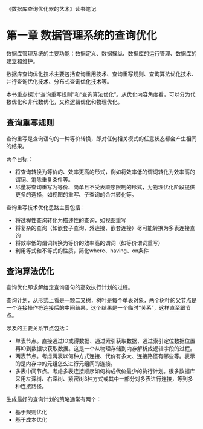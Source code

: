 
《数据库查询优化器的艺术》读书笔记

# 第一章 数据管理系统的查询优化

数据库管理系统的主要功能：数据定义、数据操纵、数据库的运行管理、数据库的建立和维护。

数据库查询优化技术主要包括查询重用技术、查询重写规则、查询算法优化技术、并行查询优化技术、分布式查询优化技术等。

本书重点探讨“查询重写规则”和“查询算法优化”。从优化内容角度看，可以分为代数优化和非代数优化，又称逻辑优化和物理优化。

## 查询重写规则

查询重写是查询语句的一种等价转换，即对任何相关模式的任意状态都会产生相同的结果。

两个目标：
* 将查询转换为等价的、效率更高的形式，例如将效率低的谓词转化为效率高的谓词、消除重复条件等。
* 尽量将查询重写为等价、简单且不受表顺序限制的形式，为物理优化阶段提供更多的选择，如视图的重写、子查询的合并转化等。

查询重写技术优化思路主要包括：
* 将过程性查询转化为描述性的查询，如视图重写
* 将复杂的查询（如嵌套子查询、外连接、嵌套连接）尽可能转换为多表连接查询
* 将效率低的谓词转换为等价的效率高的谓词（如等价谓词重写）
* 利用等式和不等式的性质，简化where、having、on条件


## 查询算法优化

查询优化即求解给定查询语句的高效执行计划的过程。

查询计划，从形式上看是一颗二叉树，树叶是每个单表对象，两个树叶的父节点是一个连接操作符连接后的中间结果，这个结果是一个临时“关系”，这样直至跟节点。

涉及的主要关系节点包括：
* 单表节点。直接通过IO或得数据、通过索引获取数据、通过索引定位数据位置再IO到数据块获取数据。这是一个从物理存储到内存解析成逻辑字段的过程。
* 两表节点。考虑两表以何种方式连接、代价有多大、连接路径有哪些等。表示的是内存中的元组怎么进行元组间的连接。
* 多表中间节点。考虑多表连接顺序如何构成代价最少的执行计划。很多数据库采用左深树、右深树、紧密树3种方式或其中一部分对多表进行连接，等到多种连接路径。

生成最好的查询计划的策略通常有两个：
* 基于规则优化
* 基于成本优化


